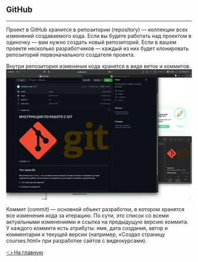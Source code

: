 ## GitHub

 <hr>
Проект в GitHub хранится в репозитории (repository) — коллекции всех изменений создаваемого кода. Если вы будете работать над проектом в одиночку — вам нужно создать новый репозиторий. Если в вашем проекте несколько разработчиков — каждый из них будет клонировать репозиторий первоначального создателя проекта.

Внутри репозитория изменения кода хранятся в виде веток и коммитов.
![git](../assets/git.png)

Коммит (commit) — основной объект разработки, в котором хранятся все изменения кода за итерацию. По сути, это список со всеми актуальными изменениями и ссылка на предыдущую версию коммита. У каждого коммита есть атрибуты: имя, дата создания, автор и комментарии к текущей версии (например, «Создал страницу courses.html» при разработке сайтов с видеокурсами).

[&#128072; На главную](../readme.md)